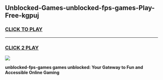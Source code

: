 
## Unblocked-Games-unblocked-fps-games-Play-Free-kgpuj
<h3>
<a href="https://premium76.site?title=unblocked-fps-games&ref=21A">CLICK TO PLAY</a></h3>
<hr>

<h3>
<a href="https://premium76.site?title=unblocked-fps-games&ref=21A">CLICK 2 PLAY</a>
  
</h3>

<a href="https://premium76.site?title=unblocked-fps-games&ref=21A"><img src="https://clearcache.store/games.png"></a>


**unblocked-fps-games games unblocked: Your Gateway to Fun and Accessible Online Gaming**
